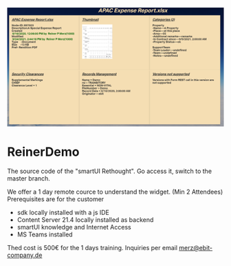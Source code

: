 ![Display](https://github.com/ReinerMerz/reinerdemo/blob/master/docDisplay.png)
# ReinerDemo
The source code of the "smartUI Rethought".
Go access it, switch to the master branch.

We offer a 1 day remote cource to understand the widget. (Min 2 Attendees)
Prerequisites are for the customer
- sdk locally installed with a js IDE
- Content Server 21.4 locally installed as backend
- smartUI knowledge and Internet Access
- MS Teams installed

Thed cost is 500€ for the 1 days training.
Inquiries per email merz@ebit-company.de
